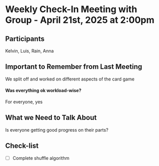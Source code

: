 # Weekly Check-In Meeting with Group - April 21st, 2025 at 2:00pm
## Participants
Kelvin, Luis, Rain, Anna

## Important to Remember from Last Meeting
We split off and worked on different aspects of the card game

#### Was everything ok workload-wise?
For everyone, yes

## What we Need to Talk About
Is everyone getting good progress on their parts?

## Check-list
- [ ] Complete shuffle algorithm 



